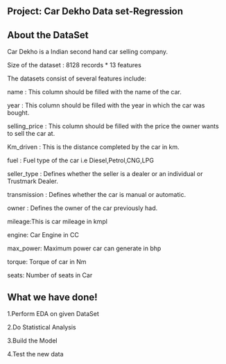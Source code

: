 Project: Car Dekho Data set-Regression
----------------------------------------------------------


About the DataSet
---------------------------------------------------------------------------------------------------------------------------------------------------
Car Dekho is a Indian second hand car selling company.

Size of the dataset : 8128 records * 13 features

The datasets consist of several features include:

name : This column should be filled with the name of the car.

year : This column should be filled with the year in which the car was bought.

selling_price : This column should be filled with the price the owner wants to sell the car at.

Km_driven : This is the distance completed by the car in km.

fuel : Fuel type of the car i.e Diesel,Petrol,CNG,LPG

seller_type : Defines whether the seller is a dealer or an individual or Trustmark Dealer.

transmission : Defines whether the car is manual or automatic.

owner : Defines the  owner of the car previously had.

mileage:This is car mileage in kmpl

engine: Car Engine in CC

max_power: Maximum power car can generate in bhp

torque: Torque of car in Nm

seats: Number of seats in Car
 

What we have done!
---------------------------------------------------------------------------------------------------------------------------------------------------
1.Perform EDA on given DataSet

2.Do Statistical Analysis 

3.Build the Model

4.Test the new data